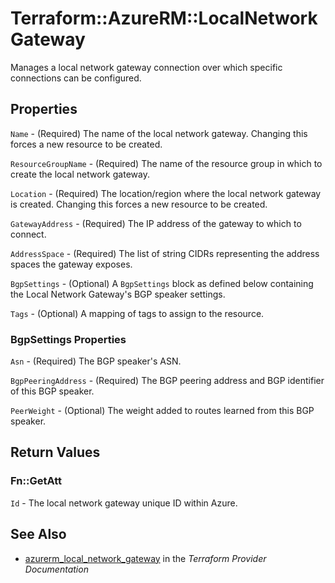 # Terraform::AzureRM::LocalNetworkGateway

Manages a local network gateway connection over which specific connections can be configured.

## Properties

`Name` - (Required) The name of the local network gateway. Changing this
forces a new resource to be created.

`ResourceGroupName` - (Required) The name of the resource group in which to
create the local network gateway.

`Location` - (Required) The location/region where the local network gateway is
created. Changing this forces a new resource to be created.

`GatewayAddress` - (Required) The IP address of the gateway to which to
connect.

`AddressSpace` - (Required) The list of string CIDRs representing the
address spaces the gateway exposes.

`BgpSettings` - (Optional) A `BgpSettings` block as defined below containing the
Local Network Gateway's BGP speaker settings.

`Tags` - (Optional) A mapping of tags to assign to the resource.

### BgpSettings Properties

`Asn` - (Required) The BGP speaker's ASN.

`BgpPeeringAddress` - (Required) The BGP peering address and BGP identifier
of this BGP speaker.

`PeerWeight` - (Optional) The weight added to routes learned from this
BGP speaker.


## Return Values

### Fn::GetAtt

`Id` - The local network gateway unique ID within Azure.

## See Also

* [azurerm_local_network_gateway](https://www.terraform.io/docs/providers/azurerm/r/local_network_gateway.html) in the _Terraform Provider Documentation_